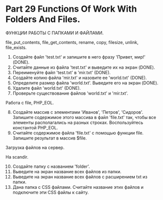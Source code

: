 ﻿# Part 29 Functions Of Work With Folders And Files.

ФУНКЦИИ РАБОТЫ С ПАПКАМИ И ФАЙЛАМИ.

file_put_contents, file_get_contents, rename, copy, filesize, unlink, file_exists.

1. Создайте файл 'test.txt' и запишите в него фразу 'Привет, мир!' (DONE).
2. Считайте данные из файла 'test.txt' и выведите их на экран (DONE).
3. Переименуйте файл 'test.txt' в 'mir.txt' (DONE).
4. Создайте копию файла 'mir.txt' и назовите ее 'world.txt' (DONE).
5. Определите размер файла 'world.txt'. Выведите его на экран (DONE).
6. Удалите файл 'world.txt' (DONE).
7. Проверьте существование файлов 'world.txt' и 'mir.txt'.

Работа с file, PHP_EOL.

8. Создайте массив с элементами 'Иванов', 'Петров', 'Сидоров'. Запишите содержимое этого массива в файл 'file.txt' так, чтобы все элементы располагались на разных
строках. Воспользуйтесь константой PHP_EOL.
9. Считайте содержимое файла 'file.txt' с помощью функции file. Запишите результат в массив $file.

Загрузка файлов на сервер.

На scandir.

10. Создайте папку с названием 'folder'.
11. Выведите на экран название всех файлов из папки.
12. Выведите на экран название всех файлов с расширением txt из папки.
13. Дана папка с CSS файлами. Считайте название этих файлов и подключите эти CSS файлы к сайту.


